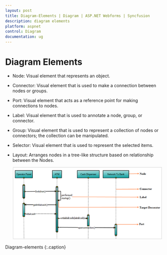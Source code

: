 ```yaml
---
layout: post
title: Diagram-Elements | Diagram | ASP.NET Webforms | Syncfusion
description: diagram elements
platform: aspnet
control: Diagram
documentation: ug
---
```


# Diagram Elements

* Node: Visual element that represents an object.
* Connector: Visual element that is used to make a connection between nodes or groups.
* Port: Visual element that acts as a reference point for making connections to nodes.
* Label: Visual element that is used to annotate a node, group, or connector.
* Group: Visual element that is used to represent a collection of nodes or connectors; the collection can be manipulated.
* Selector: Visual element that is used to represent the selected items.
* Layout: Arranges nodes in a tree-like structure based on relationship between the Nodes.

  ![C:/Users/labuser/Desktop/a.png](Diagram-Elements_images/Diagram-Elements_img1.png) 

Diagram-elements
{:.caption} 

